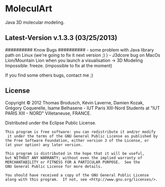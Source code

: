 MoleculArt
==========

Java 3D molecular modeling.

## Latest-Version v.1.3.3 (03/25/2013)

 
    
    
    
########## Know Bugs ##########
	- some problem with Java library path on Linux (we're going to fix it next version ;) )
	- J3dcore bug on MacOs Lion/Mountain Lion when you launch a visualisation -> 3D Modeling Impossible: freeze. (impossible to fix at the moment)
	

If you find some others bugs, contact me ;)

## License

Copyright © 2012 Thomas Brodusch, Kévin Laverne, Damien Kozak, Grégory Coquerelle, Isame Belhasene - IUT Paris XIII-Nord
Students at "IUT PARIS XIII - NORD" Villetaneuse, FRANCE.

Distributed under the Eclipse Public License.

    This program is free software: you can redistribute it and/or modify
     it under the terms of the GNU General Public License as published by
    the Free Software Foundation, either version 3 of the License, or
   	(at your option) any later version.

    This program is distributed in the hope that it will be useful,
    but WITHOUT ANY WARRANTY; without even the implied warranty of
    MERCHANTABILITY or FITNESS FOR A PARTICULAR PURPOSE.  See the
    GNU General Public License for more details.

    You should have received a copy of the GNU General Public License
    along with this program.  If not, see <http://www.gnu.org/licenses/>.
    
